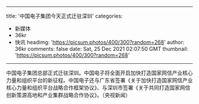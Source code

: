 
---
title: '中国电子集团今天正式迁驻深圳'
categories: 
 - 新媒体
 - 36kr
 - 快讯
headimg: 'https://picsum.photos/400/300?random=268'
author: 36kr
comments: false
date: Sat, 25 Dec 2021 02:07:50 GMT
thumbnail: 'https://picsum.photos/400/300?random=268'
---

<div>   
中国电子集团总部正式迁驻深圳。中国电子将全面开启加快打造国家网信产业核心力量和组织平台的新征程。中国电子还与广东省签署《关于加快打造国家网信产业核心力量和组织平台战略合作框架协议》、与深圳市签署《关于共同打造国家网信创新策源高地和产业集群战略合作协议》。（央视新闻）  
</div>
            